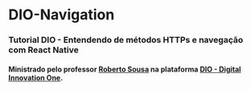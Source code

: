 # DIO-Navigation
### Tutorial DIO - Entendendo de métodos HTTPs e navegação com React Native
#### Ministrado pelo professor [Roberto Sousa](https://github.com/robertosousa1) na plataforma [DIO - Digital Innovation One](https://web.digitalinnovation.one/).
